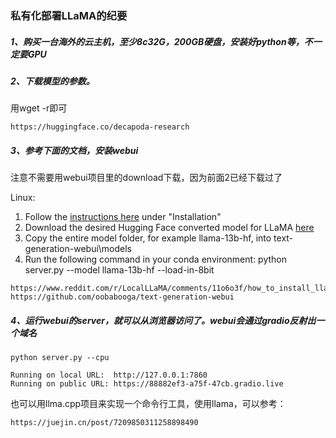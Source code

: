 ### 私有化部署LLaMA的纪要

##### 1、购买一台海外的云主机，至少8c32G，200GB硬盘，安装好python等，不一定要GPU

##### 2、下载模型的参数。

用wget -r即可

```
https://huggingface.co/decapoda-research
```

##### 3、参考下面的文档，安装webui

注意不需要用webui项目里的download下载，因为前面2已经下载过了

Linux:

1. Follow the [instructions here](https://github.com/oobabooga/text-generation-webui) under "Installation"
2. Download the desired Hugging Face converted model for LLaMA [here](https://huggingface.co/decapoda-research)
3. Copy the entire model folder, for example llama-13b-hf, into text-generation-webui\models
4. Run the following command in your conda environment: python server.py --model llama-13b-hf --load-in-8bit



```
https://www.reddit.com/r/LocalLLaMA/comments/11o6o3f/how_to_install_llama_8bit_and_4bit/
https://github.com/oobabooga/text-generation-webui
```

##### 4、运行webui的server，就可以从浏览器访问了。webui会通过gradio反射出一个域名 

```
python server.py --cpu

Running on local URL:  http://127.0.0.1:7860
Running on public URL: https://88882ef3-a75f-47cb.gradio.live
```





也可以用llma.cpp项目来实现一个命令行工具，使用llama，可以参考：

```
https://juejin.cn/post/7209850311258898490
```

